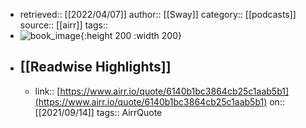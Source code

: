 - retrieved:: [[2022/04/07]]
  author:: [[Sway]]
  category:: [[podcasts]]
  source:: [[airr]]
  tags::
- ![book_image](https://image.simplecastcdn.com/images/d0ad46f0-8c06-48f4-990e-3924425b10d3/a61d92a9-33e2-4016-ab27-ea14f32b7fff/3000x3000/nyt-sway-albumartwork-3000px.jpg?aid=rss_feed){:height 200 :width 200}
- ## [[Readwise Highlights]]
	- link:: [https://www.airr.io/quote/6140b1bc3864cb25c1aab5b1](https://www.airr.io/quote/6140b1bc3864cb25c1aab5b1)
	  on:: [[2021/09/14]]
	  tags:: 
	  AirrQuote